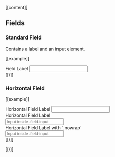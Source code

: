 [[content]]

## Fields

### Standard Field

Contains a label and an input element.

[[example]]
<div class="field">
    <label for="input1">Field Label</label>
    <input type="text" id="input1">
</div>
[[/]]

### Horizontal Field

[[example]]
<div class="field-horizontal">
    <label for="input1">Horizontal Field Label</label>
    <input type="text" id="input1">
</div>
<div class="field-horizontal">
    <label for="input1">Horizontal Field Label</label>
    <div class="field-input">
        <input type="text" id="input1" placeholder="Input inside .field-input">
    </div>
</div>
<div class="field-horizontal">
    <label for="input1" class="nowrap">Horizontal Field Label with `.nowrap`</label>
    <div class="field-input">
        <input type="text" id="input1" placeholder="Input inside .field-input">
    </div>
</div>
[[/]]

[[/]]
